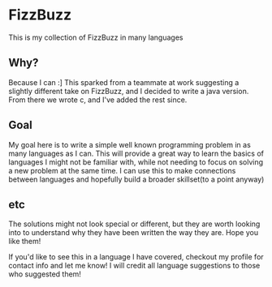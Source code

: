 # FizzBuzz

This is my collection of FizzBuzz in many languages

## Why?
Because I can :] This sparked from a teammate at work suggesting a slightly different take on FizzBuzz, and I decided to write a java version. From there we wrote c, and I've added the rest since.

## Goal
My goal here is to write a simple well known programming problem in as many languages as I can. This will provide a great way to learn the basics of languages I might not be familiar with, while not needing to focus on solving a new problem at the same time. I can use this to make connections between languages and hopefully build a broader skillset(to a point anyway)

## etc
The solutions might not look special or different, but they are worth looking into to understand why they have been written the way they are. Hope you like them!

If you'd like to see this in a language I have covered, checkout my profile for contact info and let me know! I will credit all language suggestions to those who suggested them!
